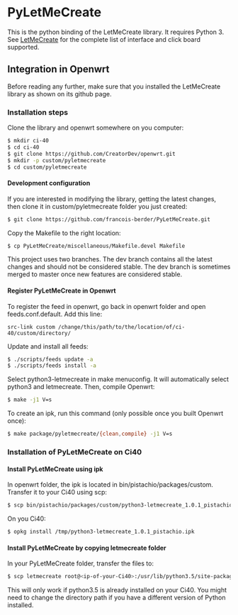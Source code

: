 # PyLetMeCreate

This is the python binding of the LetMeCreate library. It requires Python 3. See [LetMeCreate](https://github.com/francois-berder/LetMeCreate) for the complete list of interface and click board supported.

## Integration in Openwrt

Before reading any further, make sure that you installed the LetMeCreate library as shown on its github page.


### Installation steps

Clone the library and openwrt somewhere on you computer:

```sh
$ mkdir ci-40
$ cd ci-40
$ git clone https://github.com/CreatorDev/openwrt.git
$ mkdir -p custom/pyletmecreate
$ cd custom/pyletmecreate
```

#### Development configuration

If you are interested in modifying the library, getting the latest changes, then clone it in custom/pyletmecreate folder you just created:

```sh
$ git clone https://github.com/francois-berder/PyLetMeCreate.git
```

Copy the Makefile to the right location:
```sh
$ cp PyLetMeCreate/miscellaneous/Makefile.devel Makefile
```

This project uses two branches. The dev branch contains all the latest changes and should not be considered stable. The dev branch is sometimes merged to master once new features are considered stable.

#### Register PyLetMeCreate in Openwrt

To register the feed in openwrt, go back in openwrt folder and open feeds.conf.default.
Add this line:
```
src-link custom /change/this/path/to/the/location/of/ci-40/custom/directory/
```

Update and install all feeds:
```sh
$ ./scripts/feeds update -a
$ ./scripts/feeds install -a
```
Select python3-letmecreate in make menuconfig. It will automatically select python3 and letmecreate. Then, compile Openwrt:

```sh
$ make -j1 V=s
```
To create an ipk, run this command (only possible once you built Openwrt once):

```sh
$ make package/pyletmecreate/{clean,compile} -j1 V=s
```

### Installation of PyLetMeCreate on Ci40

#### Install PyLetMeCreate using ipk

In openwrt folder, the ipk is located in bin/pistachio/packages/custom. Transfer it to your Ci40 using scp:
```sh
$ scp bin/pistachio/packages/custom/python3-letmecreate_1.0.1_pistachio.ipk root@<ip-of-your-ci40>:/tmp
```

On you Ci40:
```sh
$ opkg install /tmp/python3-letmecreate_1.0.1_pistachio.ipk
```

#### Install PyLetMeCreate by copying letmecreate folder


In your PyLetMeCreate folder, transfer the files to:
```sh
$ scp letmecreate root@<ip-of-your-Ci40>:/usr/lib/python3.5/site-packages
```

This will only work if python3.5 is already installed on your Ci40. You might need to change the directory path if you have a different version of Python installed.
